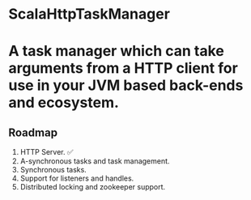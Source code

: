 # ScalaHttpTaskManager

A task manager which can take arguments from a HTTP client for use in your JVM based back-ends and ecosystem. 
=======

Roadmap
---

1. HTTP Server. ✅
2. A-synchronous tasks and task management. 
3. Synchronous tasks. 
4. Support for listeners and handles.
5. Distributed locking and zookeeper support.
